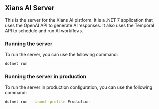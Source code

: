 ## Xians AI Server

This is the server for the Xians AI platform. It is a .NET 7 application that uses the OpenAI API to generate AI responses. It also uses the Temporal API to schedule and run AI workflows.

### Running the server

To run the server, you can use the following command:

```bash
dotnet run 
```

### Running the server in production

To run the server in production configuration, you can use the following command:

```bash
dotnet run --launch-profile Production
```
